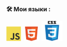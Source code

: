 ### :hammer_and_wrench: Мои языки :
<div> 
<img src = "https://github.com/devicons/devicon/blob/master/icons/javascript/javascript-original.svg" title="JavaScript" alt="JavaScript" width="40" height="40"/>&nbsp;
<img src="https://github.com/devicons/devicon/blob/master/icons/html5/html5-original.svg" title="HTML5" alt="HTML" width="40" height="40"/>&nbsp;
<img src = "https://github.com/devicons/devicon/blob/master/icons/css3/css3-original-wordmark.svg"title="CSS3" alt="CSS" width="55" height="55"/>&nbsp;
</div>
